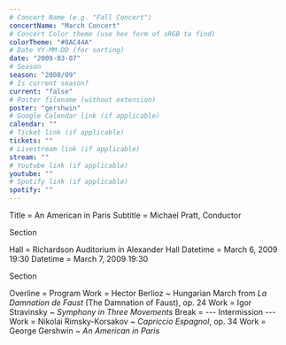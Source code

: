 ```yaml
---
# Concert Name (e.g. "Fall Concert")
concertName: "March Concert"
# Concert Color theme (use hex form of sRGB to find)
colorTheme: "#8AC44A"
# Date YY-MM-DD (for sorting)
date: "2009-03-07"
# Season
season: "2008/09"
# Is current season?
current: "false"
# Poster filename (without extension)
poster: "gershwin"
# Google Calendar link (if applicable)
calendar: ""
# Ticket link (if applicable)
tickets: ""
# Livestream link (if applicable)
stream: ""
# Youtube link (if applicable)
youtube: ""
# Spotify link (if applicable)
spotify: ""
---
```

Title = An American in Paris
Subtitle = Michael Pratt, Conductor

Section

Hall = Richardson Auditorium in Alexander Hall
Datetime = March 6, 2009 19:30
Datetime = March 7, 2009 19:30


Section

Overline = Program
Work = Hector Berlioz ~ Hungarian March from *La Damnation de Faust* (The Damnation of Faust), op. 24
Work = Igor Stravinsky ~ *Symphony in Three Movements*
Break = --- Intermission ---
Work = Nikolai Rimsky-Korsakov ~ *Capriccio Espagnol*, op. 34
Work = George Gershwin ~ *An American in Paris*
